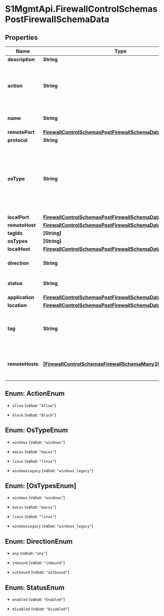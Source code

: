 # S1MgmtApi.FirewallControlSchemasPostFirewallSchemaData

## Properties
Name | Type | Description | Notes
------------ | ------------- | ------------- | -------------
**description** | **String** | Description | [optional] 
**action** | **String** | Defines if agent shall Block or Allow use of firewalls which matches the rule parameters. | 
**name** | **String** | The name of the firewall rule. | 
**remotePort** | [**FirewallControlSchemasPostFirewallSchemaDataRemotePort**](FirewallControlSchemasPostFirewallSchemaDataRemotePort.md) |  | [optional] 
**protocol** | **String** | The protocol | [optional] 
**osType** | **String** | [DEPRECATED] Please use os_types since multiple os types are supported.This field will return the first os_type, not necessarily the only one. | [optional] 
**localPort** | [**FirewallControlSchemasPostFirewallSchemaDataLocalPort**](FirewallControlSchemasPostFirewallSchemaDataLocalPort.md) |  | [optional] 
**remoteHost** | [**FirewallControlSchemasPostFirewallSchemaDataRemoteHost**](FirewallControlSchemasPostFirewallSchemaDataRemoteHost.md) |  | [optional] 
**tagIds** | **[String]** | Tag ids | [optional] 
**osTypes** | **[String]** | Os types | [optional] 
**localHost** | [**FirewallControlSchemasPostFirewallSchemaDataLocalHost**](FirewallControlSchemasPostFirewallSchemaDataLocalHost.md) |  | [optional] 
**direction** | **String** | Defines the Direction of the Firewall rule. | [optional] 
**status** | **String** | Defines if rule is Enabled or Disabled | 
**application** | [**FirewallControlSchemasPostFirewallSchemaDataApplication**](FirewallControlSchemasPostFirewallSchemaDataApplication.md) |  | [optional] 
**location** | [**FirewallControlSchemasPostFirewallSchemaDataLocation**](FirewallControlSchemasPostFirewallSchemaDataLocation.md) |  | [optional] 
**tag** | **String** | [DEPRECATED] Free text to describe the rule. Please use description instead. | [optional] 
**remoteHosts** | [**[FirewallControlSchemasFirewallSchemaMany200RemoteHosts]**](FirewallControlSchemasFirewallSchemaMany200RemoteHosts.md) | List of remote hosts, each structured with a type and a set of values | [optional] 


<a name="ActionEnum"></a>
## Enum: ActionEnum


* `allow` (value: `"Allow"`)

* `block` (value: `"Block"`)




<a name="OsTypeEnum"></a>
## Enum: OsTypeEnum


* `windows` (value: `"windows"`)

* `macos` (value: `"macos"`)

* `linux` (value: `"linux"`)

* `windowsLegacy` (value: `"windows_legacy"`)




<a name="[OsTypesEnum]"></a>
## Enum: [OsTypesEnum]


* `windows` (value: `"windows"`)

* `macos` (value: `"macos"`)

* `linux` (value: `"linux"`)

* `windowsLegacy` (value: `"windows_legacy"`)




<a name="DirectionEnum"></a>
## Enum: DirectionEnum


* `any` (value: `"any"`)

* `inbound` (value: `"inbound"`)

* `outbound` (value: `"outbound"`)




<a name="StatusEnum"></a>
## Enum: StatusEnum


* `enabled` (value: `"Enabled"`)

* `disabled` (value: `"Disabled"`)




